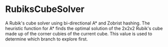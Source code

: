 # RubiksCubeSolver
A Rubik's cube solver using bi-directional A* and Zobrist hashing. The heuristic function for A* finds the optimal solution of the 2x2x2 Rubik's cube made up of the corner cubies of the current cube. This value is used to determine which branch to explore first.

